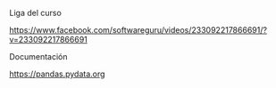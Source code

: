 Liga del curso

https://www.facebook.com/softwareguru/videos/233092217866691/?v=233092217866691

Documentación 

https://pandas.pydata.org